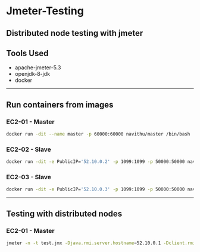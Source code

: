 # Jmeter-Testing

## Distributed node testing with jmeter

## Tools Used

- apache-jmeter-5.3
- openjdk-8-jdk
- docker

---

## Run containers from images

### EC2-01 - Master

```bash
docker run -dit --name master -p 60000:60000 navithu/master /bin/bash
```

### EC2-02 - Slave

```bash
docker run -dit -e PublicIP='52.10.0.2' -p 1099:1099 -p 50000:50000 navithu/slave /bin/bash
```

### EC2-03 - Slave

```bash
docker run -dit -e PublicIP='52.10.0.3' -p 1099:1099 -p 50000:50000 navithu/slave /bin/bash
```

---

## Testing with distributed nodes

### EC2-01 - Master

```bash
jmeter -n -t test.jmx -Djava.rmi.server.hostname=52.10.0.1 -Dclient.rmi.localport=60000 -R52.10.0.2,52.10.0.3
```
